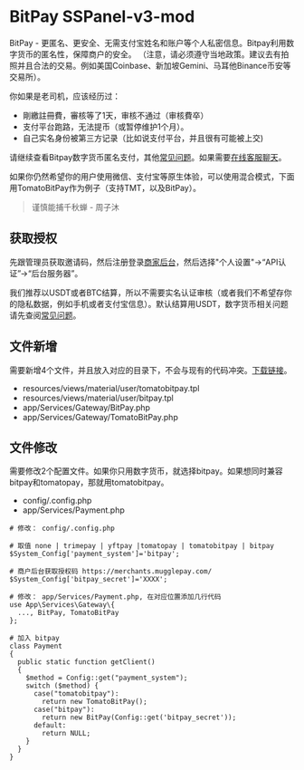 # BitPay SSPanel-v3-mod
BitPay - 更匿名、更安全、无需支付宝姓名和账户等个人私密信息。Bitpay利用数字货币的匿名性，保障商户的安全。
（注意，请必须遵守当地政策。建议去有拍照并且合法的交易。例如美国Coinbase、新加坡Gemini、马耳他Binance币安等交易所）。

你如果是老司机，应该经历过：
 * 剛繳註冊費，審核等了1天，审核不通过（审核費卒）
 * 支付平台跑路，无法提币（或暂停维护1个月）。
 * 自己实名身份被第三方记录（比如说支付平台，并且很有可能被上交)

请继续查看Bitpay数字货币匿名支付，其他[常见问题](https://github.com/bitpaydev/docs/blob/master/FAQ.md)。如果需要[在线客服聊天](https://bitpay.dev)。

如果你仍然希望你的用户使用微信、支付宝等原生体验，可以使用混合模式，下面用TomatoBitPay作为例子（支持TMT，以及BitPay）。

> 谨慎能捕千秋蝉 - 周子沐


## 获取授权

先跟管理员获取邀请码，然后注册登录[商家后台](https://merchants.mugglepay.com)，然后选择"个人设置"->“API认证”->“后台服务器”。

我们推荐以USDT或者BTC结算，所以不需要实名认证审核（或者我们不希望存你的隐私数据，例如手机或者支付宝信息）。默认结算用USDT，数字货币相关问题请先查阅[常见问题](https://github.com/bitpaydev/docs/blob/master/FAQ.md)。


## 文件新增

需要新增4个文件，并且放入对应的目录下，不会与现有的代码冲突。[下载链接](https://github.com/bitpaydev/bitpayForSSPanelV3)。

 * resources/views/material/user/tomatobitpay.tpl
 * resources/views/material/user/bitpay.tpl
 * app/Services/Gateway/BitPay.php
 * app/Services/Gateway/TomatoBitPay.php



## 文件修改

需要修改2个配置文件。如果你只用数字货币，就选择bitpay。如果想同时兼容bitpay和tomatopay，那就用tomatobitpay。

 * config/.config.php
 * app/Services/Payment.php

```
# 修改： config/.config.php

# 取值 none | trimepay | yftpay |tomatopay | tomatobitpay | bitpay
$System_Config['payment_system']='bitpay';

# 商户后台获取授权码 https://merchants.mugglepay.com/
$System_Config['bitpay_secret']='XXXX';
```

```
# 修改： app/Services/Payment.php, 在对应位置添加几行代码
use App\Services\Gateway\{
  ..., BitPay, TomatoBitPay
};

# 加入 bitpay
class Payment
{
  public static function getClient()
  {
    $method = Config::get("payment_system");
    switch ($method) {
      case("tomatobitpay"):
        return new TomatoBitPay();
      case("bitpay"):
        return new BitPay(Config::get('bitpay_secret'));
      default:
        return NULL;
    }
  }
}
```
